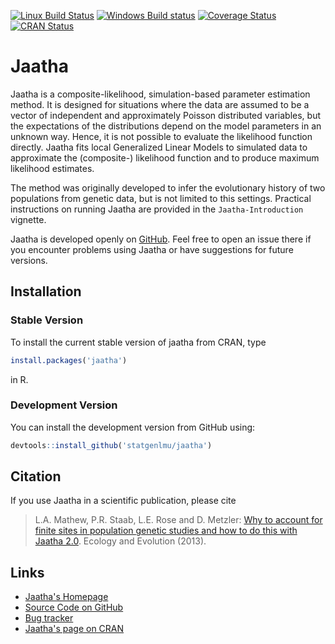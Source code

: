 [![Linux Build Status](https://travis-ci.org/statgenlmu/jaatha.svg?branch=master)](https://travis-ci.org/statgenlmu/jaatha) 
[![Windows Build status](https://ci.appveyor.com/api/projects/status/g4adpum1pkyn7ajn/branch/master?svg=true)](https://ci.appveyor.com/project/paulstaab/jaatha/branch/master)
[![Coverage Status](https://coveralls.io/repos/statgenlmu/jaatha/badge.svg?branch=master&service=github)](https://coveralls.io/github/statgenlmu/jaatha?branch=master)
[![CRAN Status](http://www.r-pkg.org/badges/version/jaatha)](http://cran.r-project.org/web/packages/jaatha)


Jaatha
======

Jaatha is a composite-likelihood, simulation-based parameter estimation method. 
It is designed for situations where the data are assumed to be a vector of independent 
and approximately Poisson distributed variables, but the expectations of the distributions 
depend on the model parameters in an unknown way. Hence, it is not possible to 
evaluate the likelihood function directly. Jaatha fits local Generalized Linear
Models to simulated data to approximate the (composite-) likelihood function and
to produce maximum likelihood estimates.

The method was originally developed to infer the evolutionary history of
two populations from genetic data, but is not limited to this settings. Practical 
instructions on running Jaatha are provided in the `Jaatha-Introduction` vignette. 

Jaatha is developed openly on [GitHub](https://github.com/statgenlmu/jaatha). 
Feel free to open an issue there if you encounter problems using Jaatha or have 
suggestions for future versions.


Installation
------------

### Stable Version

To install the current stable version of jaatha from CRAN, type

```R
install.packages('jaatha')
```

in R.


### Development Version

You can install the development version from GitHub using: 

```R
devtools::install_github('statgenlmu/jaatha')
```



Citation
--------
If you use Jaatha in a scientific publication, please cite

> L.A. Mathew, P.R. Staab, L.E. Rose and D. Metzler:
> [Why to account for finite sites in population genetic studies and 
> how to do this with Jaatha 2.0](http://onlinelibrary.wiley.com/doi/10.1002/ece3.722/abstract). 
> Ecology and Evolution (2013).



Links
-----

* [Jaatha's Homepage](http://evol.bio.lmu.de/_statgen/software/jaatha)
* [Source Code on GitHub](https://github.com/statgenlmu/jaatha)
* [Bug tracker](https://github.com/paulstaab/statgenlmu/issues)
* [Jaatha's page on CRAN](http://cran.r-project.org/web/packages/jaatha/index.html)

